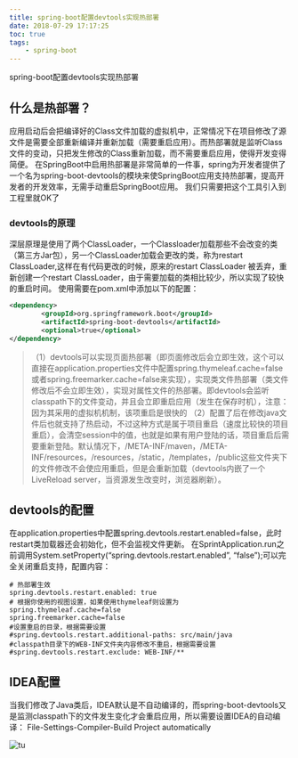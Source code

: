 ```yaml
---
title: spring-boot配置devtools实现热部署
date: 2018-07-29 17:17:25
toc: true
tags:
    - spring-boot
---
```

spring-boot配置devtools实现热部署
<!-- more -->

## 什么是热部署？

应用启动后会把编译好的Class文件加载的虚拟机中，正常情况下在项目修改了源文件是需要全部重新编译并重新加载（需要重启应用）。而热部署就是监听Class文件的变动，只把发生修改的Class重新加载，而不需要重启应用，使得开发变得简便。
在SpringBoot中启用热部署是非常简单的一件事，spring为开发者提供了一个名为spring-boot-devtools的模块来使SpringBoot应用支持热部署，提高开发者的开发效率，无需手动重启SpringBoot应用。
我们只需要把这个工具引入到工程里就OK了

### devtools的原理

深层原理是使用了两个ClassLoader，一个Classloader加载那些不会改变的类（第三方Jar包），另一个ClassLoader加载会更改的类，称为restart ClassLoader,这样在有代码更改的时候，原来的restart ClassLoader 被丢弃，重新创建一个restart ClassLoader，由于需要加载的类相比较少，所以实现了较快的重启时间。
使用需要在pom.xml中添加以下的配置：
``` xml
<dependency>
        <groupId>org.springframework.boot</groupId>
        <artifactId>spring-boot-devtools</artifactId>
        <optional>true</optional>
</dependency>
```
>（1）devtools可以实现页面热部署（即页面修改后会立即生效，这个可以直接在application.properties文件中配置spring.thymeleaf.cache=false或者spring.freemarker.cache=false来实现），实现类文件热部署（类文件修改后不会立即生效），实现对属性文件的热部署。即devtools会监听classpath下的文件变动，并且会立即重启应用（发生在保存时机），注意：因为其采用的虚拟机机制，该项重启是很快的
>（2）配置了后在修改java文件后也就支持了热启动，不过这种方式是属于项目重启（速度比较快的项目重启），会清空session中的值，也就是如果有用户登陆的话，项目重启后需要重新登陆。默认情况下，/META-INF/maven，/META-INF/resources，/resources，/static，/templates，/public这些文件夹下的文件修改不会使应用重启，但是会重新加载（devtools内嵌了一个LiveReload server，当资源发生改变时，浏览器刷新）。

## devtools的配置
在application.properties中配置spring.devtools.restart.enabled=false，此时restart类加载器还会初始化，但不会监视文件更新。
在SprintApplication.run之前调用System.setProperty(“spring.devtools.restart.enabled”, “false”);可以完全关闭重启支持，配置内容：
```
# 热部署生效
spring.devtools.restart.enabled: true
# 根据你使用的视图设置，如果使用thymeleaf则设置为spring.thymeleaf.cache=false
spring.freemarker.cache=false
#设置重启的目录，根据需要设置
#spring.devtools.restart.additional-paths: src/main/java
#classpath目录下的WEB-INF文件夹内容修改不重启，根据需要设置
#spring.devtools.restart.exclude: WEB-INF/**
```
## IDEA配置

当我们修改了Java类后，IDEA默认是不自动编译的，而spring-boot-devtools又是监测classpath下的文件发生变化才会重启应用，所以需要设置IDEA的自动编译：
File-Settings-Compiler-Build Project automatically

![tu](http://p6us0enhg.bkt.clouddn.com/18-4-19/97133874.jpg)

